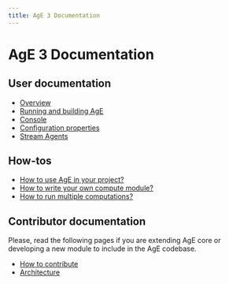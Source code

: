 ```yaml
---
title: AgE 3 Documentation
---
```


# AgE 3 Documentation

## User documentation

- [Overview](user/overview.md)
- [Running and building AgE](user/running.md)
- [Console](user/console.md)
- [Configuration properties](user/properties.md)
- [Stream Agents](user/stream-agents/README.md)

## How-tos

- [How to use AgE in your project?](howto/how-to-use-age-in-your-project.md)
- [How to write your own compute module?](howto/how-to-write-your-own-compute-module.md)
- [How to run multiple computations?](howto/how-to-run-multiple-computations.md)

## Contributor documentation

Please, read the following pages if you are extending AgE core or developing a new module to include in
the AgE codebase.

- [How to contribute](contributor/README.md)
- [Architecture](contributor/architecture.md)
